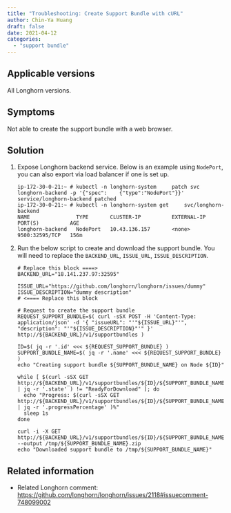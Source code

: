 ```yaml
---
title: "Troubleshooting: Create Support Bundle with cURL"
author: Chin-Ya Huang
draft: false
date: 2021-04-12
categories:
  - "support bundle"
---
```


## Applicable versions

All Longhorn versions.

## Symptoms

Not able to create the support bundle with a web browser.

## Solution

1. Expose Longhorn backend service. Below is an example using `NodePort`, you can also export via load balancer if one is set up.
    ```
    ip-172-30-0-21:~ # kubectl -n longhorn-system     patch svc longhorn-backend -p '{"spec":    {"type":"NodePort"}}'
    service/longhorn-backend patched
    ip-172-30-0-21:~ # kubectl -n longhorn-system get     svc/longhorn-backend
    NAME               TYPE       CLUSTER-IP          EXTERNAL-IP   PORT(S)          AGE
    longhorn-backend   NodePort   10.43.136.157       <none>        9500:32595/TCP   156m
    ```

2. Run the below script to create and download the support bundle.
You will need to replace the `BACKEND_URL`, `ISSUE_URL`, `ISSUE_DESCRIPTION`.
    ```
    # Replace this block ====>
    BACKEND_URL="18.141.237.97:32595"

    ISSUE_URL="https://github.com/longhorn/longhorn/issues/dummy"
    ISSUE_DESCRIPTION="dummy description"
    # <==== Replace this block

    # Request to create the support bundle
    REQUEST_SUPPORT_BUNDLE=$( curl -sSX POST -H 'Content-Type: application/json' -d '{ "issueURL": "'"${ISSUE_URL}"'", "description": "'"${ISSUE_DESCRIPTION}"'" }' http://${BACKEND_URL}/v1/supportbundles )

    ID=$( jq -r '.id' <<< ${REQUEST_SUPPORT_BUNDLE} )
    SUPPORT_BUNDLE_NAME=$( jq -r '.name' <<< ${REQUEST_SUPPORT_BUNDLE} )
    echo "Creating support bundle ${SUPPORT_BUNDLE_NAME} on Node ${ID}"

    while [ $(curl -sSX GET http://${BACKEND_URL}/v1/supportbundles/${ID}/${SUPPORT_BUNDLE_NAME} | jq -r '.state' ) != "ReadyForDownload" ]; do
      echo "Progress: $(curl -sSX GET http://${BACKEND_URL}/v1/supportbundles/${ID}/${SUPPORT_BUNDLE_NAME} | jq -r '.progressPercentage' )%"
      sleep 1s
    done

    curl -i -X GET http://${BACKEND_URL}/v1/supportbundles/${ID}/${SUPPORT_BUNDLE_NAME}/download --output /tmp/${SUPPORT_BUNDLE_NAME}.zip
    echo "Downloaded support bundle to /tmp/${SUPPORT_BUNDLE_NAME}"
    ```

## Related information

* Related Longhorn comment: https://github.com/longhorn/longhorn/issues/2118#issuecomment-748099002
